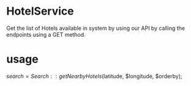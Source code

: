 # HotelService
Get the list of Hotels available in system by using our API by calling the endpoints using a GET method.

# usage 

$search = Search::getNearbyHotels($latitude, $longitude, $orderby);
        
